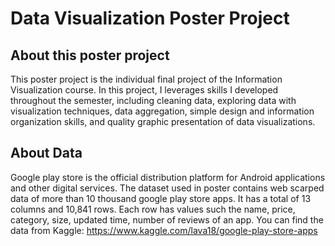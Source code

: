 # Data Visualization Poster Project

## About this poster project 
This poster project is the individual final project of the Information Visualization course. In this project, I leverages skills I developed throughout the semester, including cleaning data, exploring data with visualization techniques, data aggregation, simple design and information organization skills, and quality graphic presentation of data visualizations.  

## About Data 
Google play store is the official distribution platform for Android applications and other digital services.  The dataset used in poster contains web scarped data of more than 10 thousand google play store apps. It has a total of 13 columns and 10,841 rows. Each row has values such the name, price, category, size, updated time, number of reviews of an app. You can find the data from Kaggle: https://www.kaggle.com/lava18/google-play-store-apps

